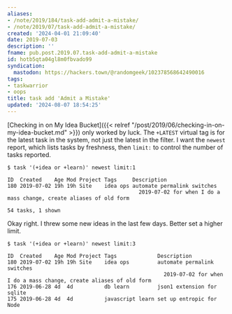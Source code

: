 ```yaml
---
aliases:
- /note/2019/184/task-add-admit-a-mistake/
- /note/2019/07/task-add-admit-a-mistake/
created: '2024-04-01 21:09:40'
date: 2019-07-03
description: ''
fname: pub.post.2019.07.task-add-admit-a-mistake
id: hotb5qta04gl8m0fbvado99
syndication:
  mastodon: https://hackers.town/@randomgeek/102378568642490016
tags:
- taskwarrior
- oops
title: task add 'Admit a Mistake'
updated: '2024-08-07 18:54:25'
---
```


[Checking in on My Idea Bucket]({{< relref "/post/2019/06/checking-in-on-my-idea-bucket.md" >}}) only worked by luck. The `+LATEST` virtual tag is for the latest task in the system, not just the latest in the filter. I want the `newest` report, which lists tasks by freshness, then `limit:` to control the number of tasks reported.

```console
$ task '(+idea or +learn)' newest limit:1

ID  Created    Age Mod Project Tags     Description
180 2019-07-02 19h 19h Site    idea ops automate permalink switches
                                          2019-07-02 for when I do a mass change, create aliases of old form

54 tasks, 1 shown
```

Okay right. I threw some new ideas in the last few days. Better set a higher limit.

```console
$ task '(+idea or +learn)' newest limit:3

ID  Created    Age Mod Project Tags             Description
180 2019-07-02 19h 19h Site    idea ops         automate permalink switches
                                                  2019-07-02 for when I do a mass change, create aliases of old form
176 2019-06-28 4d  4d          db learn         json1 extension for sqlite
175 2019-06-28 4d  4d          javascript learn set up entropic for Node
```